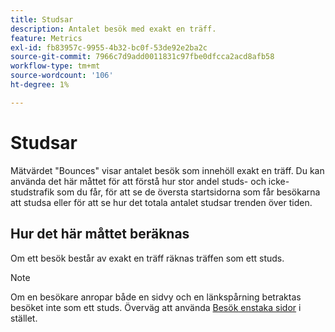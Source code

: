 ```yaml
---
title: Studsar
description: Antalet besök med exakt en träff.
feature: Metrics
exl-id: fb83957c-9955-4b32-bc0f-53de92e2ba2c
source-git-commit: 7966c7d9add0011831c97fbe0dfcca2acd8afb58
workflow-type: tm+mt
source-wordcount: '106'
ht-degree: 1%

---
```


# Studsar

Mätvärdet &quot;Bounces&quot; visar antalet besök som innehöll exakt en träff. Du kan använda det här måttet för att förstå hur stor andel studs- och icke-studstrafik som du får, för att se de översta startsidorna som får besökarna att studsa eller för att se hur det totala antalet studsar trenden över tiden.

## Hur det här måttet beräknas

Om ett besök består av exakt en träff räknas träffen som ett studs.

>[!NOTE]
>
>Om en besökare anropar både en sidvy och en länkspårning betraktas besöket inte som ett studs. Överväg att använda [Besök enstaka sidor](single-page-visits.md) i stället.
